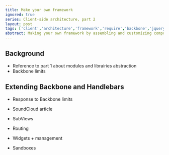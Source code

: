 ```yaml
---
title: Make your own framework
ignored: true
series: Client-side architecture, part 2
layout: post
tags: ['client','architecture','framework','require','backbone','jquery']
abstract: Making your own framework by assembling and customizing components you need is easy, you should give it a try!
---
```


## Background

- Reference to part 1 about modules and librairies abstraction
- Backbone limits

## Extending Backbone and Handlebars

- Response to Backbone limits
- SoundCloud article
- SubViews
- Routing

- Widgets + management

- Sandboxes
